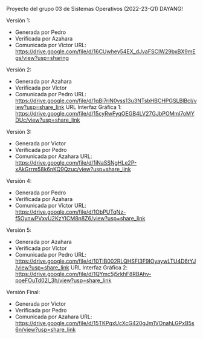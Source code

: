 Proyecto del grupo 03 de Sistemas Operativos (2022-23-Q1)
DAYANG!

Versión 1:
 - Generada por Pedro
 - Verificada por Azahara
 - Comunicada por Víctor
URL: https://drive.google.com/file/d/16CUwhey54EX_dJvaFSCIW29bxBX9mEgs/view?usp=sharing

Versión 2:
 - Generada por Azahara
 - Verificada por Víctor
 - Comunicada por Pedro
URL: https://drive.google.com/file/d/1qBi7riN0vss13u3NTsbHBCHPGSLBlBcI/view?usp=share_link
URL Interfaz Gráfica 1: https://drive.google.com/file/d/15cyRwFyqOEGB4LV27GJbPOMml7oMYDUc/view?usp=share_link

Versión 3:
 - Generada por Víctor
 - Verificada por Pedro
 - Comunicada por Azahara
URL: https://drive.google.com/file/d/1iNaSSNgHLe2P-xAkGrrm58k6nKQ9Qzuc/view?usp=share_link

Versión 4:
 - Generada por Pedro
 - Verificada por Azahara
 - Comunicada por Víctor
URL: https://drive.google.com/file/d/1ObPUTqNz-f5OynwPVxvU2KzYICM8n8Z6/view?usp=share_link

Versión 5:
 - Generada por Azahara
 - Verificada por Víctor
 - Comunicada por Pedro
URL: https://drive.google.com/file/d/10TIB002RLQHSFI3F9IOyaywLTU4D6tYJ/view?usp=share_link
URL Interfaz Gráfica 2: https://drive.google.com/file/d/1QYmc5j5rkhF8RBAhv-poeFOuTd02l_3h/view?usp=share_link

Versión Final:
 - Generada por Víctor
 - Verificada por Pedro
 - Comunicada por Azahara
URL: https://drive.google.com/file/d/15TKPqxUcXcG420gJm1VOnahLGPxB5s6n/view?usp=share_link